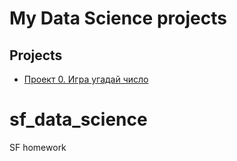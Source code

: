 # My Data Science projects
## Projects
* [Проект 0. Игра угадай число](https://github.com/Katerina0088/sf_data_science/tree/main/project_0)
# sf_data_science
SF homework
